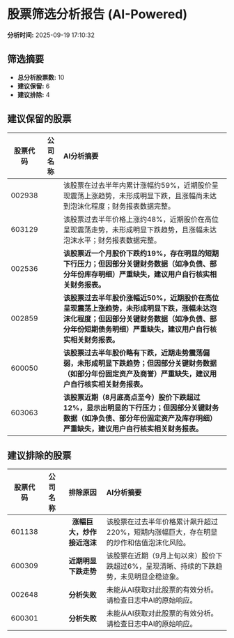 # 股票筛选分析报告 (AI-Powered)

**分析时间:** 2025-09-19 17:10:32

## 筛选摘要

- **总分析股票数:** 10
- **建议保留:** 6
- **建议排除:** 4

## 建议保留的股票

| 股票代码 | 公司名称 | AI分析摘要 |
|:---:|:---:|:---|
| 002938 |  | 该股票在过去半年内累计涨幅约59%，近期股价呈现震荡上涨趋势，未形成明显下跌，且涨幅尚未达到泡沫化程度；财务报表数据完整。 |
| 603129 |  | 该股票过去半年价格上涨约48%，近期股价在高位呈现震荡走势，未形成明显下跌趋势，且涨幅未达泡沫水平；财务报表数据完整。 |
| 002536 |  | **该股票近一个月股价下跌约19%，存在明显的短期下行压力；但因部分关键财务数据（如净负债、部分年份库存明细）严重缺失，建议用户自行核实相关财务报表。** |
| 002859 |  | **该股票过去半年股价涨幅近50%，近期股价在高位呈现震荡上涨趋势，未形成明显下跌，涨幅未达泡沫化程度；但因部分关键财务数据（如净负债、部分年份短期债务明细）严重缺失，建议用户自行核实相关财务报表。** |
| 600050 |  | **该股票过去半年股价略有下跌，近期走势震荡偏弱，未形成明显下跌趋势；但因部分关键财务数据（如部分年份固定资产及商誉）严重缺失，建议用户自行核实相关财务报表。** |
| 603063 |  | **该股票近期（8月底高点至今）股价下跌超过12%，显示出明显的下行压力；但因部分关键财务数据（如净负债、部分年份固定资产及库存明细）严重缺失，建议用户自行核实相关财务报表。** |

## 建议排除的股票

| 股票代码 | 公司名称 | 排除原因 | AI分析摘要 |
|:---:|:---:|:---:|:---|
| 601138 |  | **涨幅巨大，炒作接近泡沫** | 该股票在过去半年价格累计飙升超过220%，短期内涨幅巨大，存在明显的炒作和估值泡沫化风险。 |
| 600309 |  | **近期明显下跌走势** | 该股票在近期（9月上旬以来）股价下跌超过6%，呈现清晰、持续的下跌趋势，未见明显企稳迹象。 |
| 002648 |  | **分析失败** | 未能从AI获取对此股票的有效分析。请检查日志中AI的原始响应。 |
| 600301 |  | **分析失败** | 未能从AI获取对此股票的有效分析。请检查日志中AI的原始响应。 |

